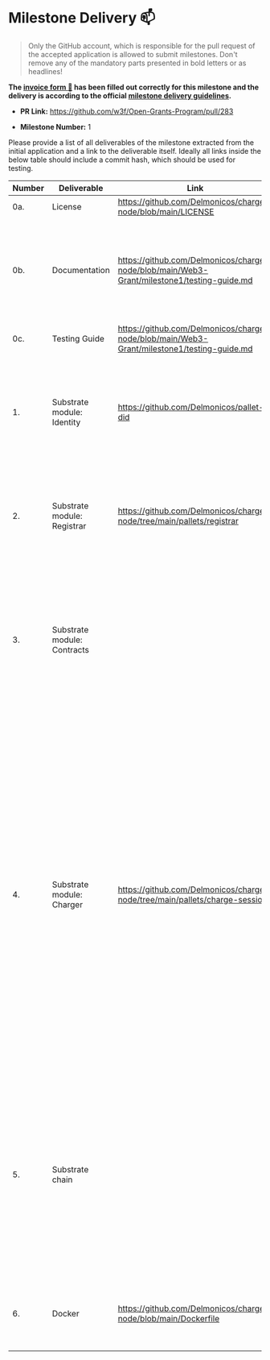 # Milestone Delivery :mailbox:

> Only the GitHub account, which is responsible for the pull request of the accepted application is allowed to submit milestones. Don't remove any of the mandatory parts presented in bold letters or as headlines!

**The [invoice form :pencil:](https://forms.gle/8Wx7nxtq8fKrsuEz8) has been filled out correctly for this milestone and the delivery is according to the official [milestone delivery guidelines](https://github.com/w3f/General-Grants-Program/blob/master/grants/milestone-deliverables-guidelines.md).** 

* **PR Link:** <https://github.com/w3f/Open-Grants-Program/pull/283> 

* **Milestone Number:** 1

Please provide a list of all deliverables of the milestone extracted from the initial application and a link to the deliverable itself. Ideally all links inside the below table should include a commit hash, which should be used for testing.

| Number | Deliverable | Link | Notes |
| ------------- | ------------- | ------------- | ------------- |
| 0a. | License | https://github.com/Delmonicos/charger-node/blob/main/LICENSE | Apache 2.0 |  
| 0b. | Documentation | https://github.com/Delmonicos/charger-node/blob/main/Web3-Grant/milestone1/testing-guide.md | The testing guide describes what has been developed in this milestone and how to test it. |
| 0c. | Testing Guide | https://github.com/Delmonicos/charger-node/blob/main/Web3-Grant/milestone1/testing-guide.md | The code has unit-test. | 
| 1. | Substrate module: Identity | https://github.com/Delmonicos/pallet-did | We have integrated the Did module identity to support users identities and chargers identities.  |
| 2. | Substrate module: Registrar | https://github.com/Delmonicos/charger-node/tree/main/pallets/registrar | We have integrated the registrar module to verify that chargers have account chargers.| 
| 3. | Substrate module: Contracts |  | Integrate [Contracts](https://github.com/paritytech/substrate/tree/master/frame/contracts) module in order to support Ink! smart contracts. Smart Contracts will be used to implement flexible and scalable tariff schemes. | 
| 4. | Substrate module: Charger | https://github.com/Delmonicos/charger-node/tree/main/pallets/charge-session | We have created a Substrate module (pallet) that is connected to the charger interface and thats collects charging sessions information. At this stage, the module only listens to events coming from the charger and collect data coming from the charger. The Off-Chain worker architecture is used to interact with the charger hardware. We only simulate the hardware at this stage. |
| 5. | Substrate chain | | Modules Identity and Charger of our custom chain interact so that the information of who has accepted and completed a charging session is stored on the chain, signed by the charging station and by the user. |
| 6. | Docker | https://github.com/Delmonicos/charger-node/blob/main/Dockerfile | The dockerfile build and starts the node in development mode. |
